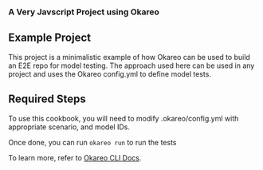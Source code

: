### A Very Javscript Project using Okareo

## Example Project
This project is a minimalistic example of how Okareo can be used to build an E2E repo for model testing.
The approach used here can be used in any project and uses the Okareo config.yml to define model tests.

## Required Steps
To use this cookbook, you will need to modify .okareo/config.yml with appropriate scenario, and model IDs.

Once done, you can run ```okareo run``` to run the tests

To learn more, refer to [Okareo CLI Docs](https://docs.okareo.com/docs/sdk/cli).
